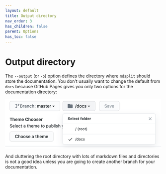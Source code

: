 ```yaml
---
layout: default
title: Output directory
nav_order: 3
has_children: false
parent: Options
has_toc: false
---
```

# Output directory

The `--output` (or `-o`) option defines the directory where `mdsplit` should store the documentation. You don't usually want to change the default from `docs` because GitHub Pages gives you only two options for the documentation directory:

![](../images/pages_dirs.png)

And cluttering the root directory with lots of markdown files and directories is not a good idea unless you are going to create another branch for your documentation.  




<!-- Generated with mdsplit: https://github.com/alandefreitas/mdsplit -->
